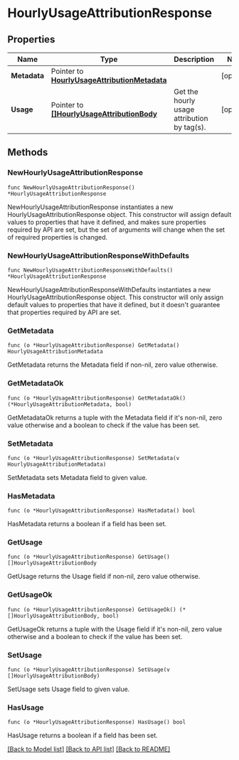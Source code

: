 # HourlyUsageAttributionResponse

## Properties

| Name         | Type                                                                               | Description                                 | Notes      |
| ------------ | ---------------------------------------------------------------------------------- | ------------------------------------------- | ---------- |
| **Metadata** | Pointer to [**HourlyUsageAttributionMetadata**](HourlyUsageAttributionMetadata.md) |                                             | [optional] |
| **Usage**    | Pointer to [**[]HourlyUsageAttributionBody**](HourlyUsageAttributionBody.md)       | Get the hourly usage attribution by tag(s). | [optional] |

## Methods

### NewHourlyUsageAttributionResponse

`func NewHourlyUsageAttributionResponse() *HourlyUsageAttributionResponse`

NewHourlyUsageAttributionResponse instantiates a new HourlyUsageAttributionResponse object.
This constructor will assign default values to properties that have it defined,
and makes sure properties required by API are set, but the set of arguments
will change when the set of required properties is changed.

### NewHourlyUsageAttributionResponseWithDefaults

`func NewHourlyUsageAttributionResponseWithDefaults() *HourlyUsageAttributionResponse`

NewHourlyUsageAttributionResponseWithDefaults instantiates a new HourlyUsageAttributionResponse object.
This constructor will only assign default values to properties that have it defined,
but it doesn't guarantee that properties required by API are set.

### GetMetadata

`func (o *HourlyUsageAttributionResponse) GetMetadata() HourlyUsageAttributionMetadata`

GetMetadata returns the Metadata field if non-nil, zero value otherwise.

### GetMetadataOk

`func (o *HourlyUsageAttributionResponse) GetMetadataOk() (*HourlyUsageAttributionMetadata, bool)`

GetMetadataOk returns a tuple with the Metadata field if it's non-nil, zero value otherwise
and a boolean to check if the value has been set.

### SetMetadata

`func (o *HourlyUsageAttributionResponse) SetMetadata(v HourlyUsageAttributionMetadata)`

SetMetadata sets Metadata field to given value.

### HasMetadata

`func (o *HourlyUsageAttributionResponse) HasMetadata() bool`

HasMetadata returns a boolean if a field has been set.

### GetUsage

`func (o *HourlyUsageAttributionResponse) GetUsage() []HourlyUsageAttributionBody`

GetUsage returns the Usage field if non-nil, zero value otherwise.

### GetUsageOk

`func (o *HourlyUsageAttributionResponse) GetUsageOk() (*[]HourlyUsageAttributionBody, bool)`

GetUsageOk returns a tuple with the Usage field if it's non-nil, zero value otherwise
and a boolean to check if the value has been set.

### SetUsage

`func (o *HourlyUsageAttributionResponse) SetUsage(v []HourlyUsageAttributionBody)`

SetUsage sets Usage field to given value.

### HasUsage

`func (o *HourlyUsageAttributionResponse) HasUsage() bool`

HasUsage returns a boolean if a field has been set.

[[Back to Model list]](../README.md#documentation-for-models) [[Back to API list]](../README.md#documentation-for-api-endpoints) [[Back to README]](../README.md)
